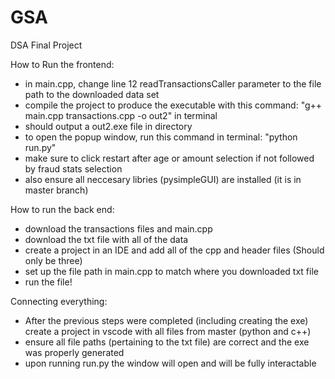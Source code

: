 # GSA
DSA Final Project

How to Run the frontend:
- in main.cpp, change line 12 readTransactionsCaller parameter to the file path to the downloaded data set
- compile the project to produce the executable with this command: "g++ main.cpp transactions.cpp -o out2" in terminal
- should output a out2.exe file in directory
- to open the popup window, run this command in terminal: "python run.py"
- make sure to click restart after age or amount selection if not followed by fraud stats selection
- also ensure all neccesary libries (pysimpleGUI) are installed (it is in master branch)

How to run the back end:
- download the transactions files and main.cpp
- download the txt file with all of the data
- create a project in an IDE and add all of the cpp and header files (Should only be three)
- set up the file path in main.cpp to match where you downloaded txt file
- run the file!

Connecting everything:
- After the previous steps were completed (including creating the exe) create a project in vscode with all files from master (python and c++)
- ensure all file paths (pertaining to the txt file) are correct and the exe was properly generated
- upon running run.py the window will open and will be fully interactable



